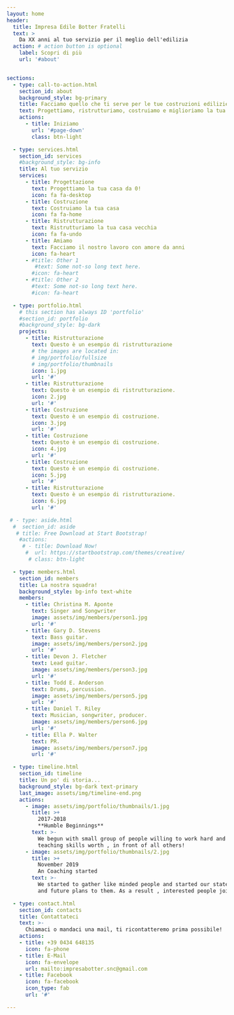 ```yaml
---
layout: home
header:
  title: Impresa Edile Botter Fratelli 
  text: >
    Da XX anni al tuo servizio per il meglio dell'edilizia
  action: # action button is optional
    label: Scopri di più
    url: '#about'


sections:
  - type: call-to-action.html
    section_id: about
    background_style: bg-primary
    title: Facciamo quello che ti serve per le tue costruzioni edilizie
    text: Progettiamo, ristrutturiamo, costruiamo e miglioriamo la tua casa!
    actions:
      - title: Iniziamo
        url: '#page-down'
        class: btn-light

  - type: services.html
    section_id: services
    #background_style: bg-info
    title: Al tuo servizio
    services:
      - title: Progettazione
        text: Progettiamo la tua casa da 0!
        icon: fa fa-desktop
      - title: Costruzione
        text: Costruiamo la tua casa
        icon: fa fa-home
      - title: Ristrutturazione
        text: Ristrutturiamo la tua casa vecchia
        icon: fa fa-undo
      - title: Amiamo
        text: Facciamo il nostro lavoro con amore da anni
        icon: fa-heart
      - #title: Other 1
         #text: Some not-so long text here.
        #icon: fa-heart
      - #title: Other 2
        #text: Some not-so long text here.
        #icon: fa-heart

  - type: portfolio.html
    # this section has always ID 'portfolio'
    #section_id: portfolio
    #background_style: bg-dark
    projects:
      - title: Ristrutturazione
        text: Questo è un esempio di ristrutturazione
        # the images are located in:
        # img/portfolio/fullsize
        # img/portfolio/thumbnails
        icon: 1.jpg
        url: '#'
      - title: Ristrutturazione
        text: Questo è un esempio di ristrutturazione.
        icon: 2.jpg
        url: '#'
      - title: Costruzione
        text: Questo è un esempio di costruzione.
        icon: 3.jpg
        url: '#'
      - title: Costruzione
        text: Questo è un esempio di costruzione.
        icon: 4.jpg
        url: '#'
      - title: Costruzione
        text: Questo è un esempio di costruzione.
        icon: 5.jpg
        url: '#'
      - title: Ristrutturazione
        text: Questo è un esempio di ristrutturazione.
        icon: 6.jpg
        url: '#'

 # - type: aside.html
  #  section_id: aside
   # title: Free Download at Start Bootstrap!
    #actions:
     # - title: Download Now!
      #  url: https://startbootstrap.com/themes/creative/
       # class: btn-light

  - type: members.html
    section_id: members
    title: La nostra squadra!
    background_style: bg-info text-white
    members:
      - title: Christina M. Aponte
        text: Singer and Songwriter
        image: assets/img/members/person1.jpg
        url: '#'
      - title: Gary D. Stevens
        text: Bass guitar.
        image: assets/img/members/person2.jpg
        url: '#'
      - title: Devon J. Fletcher
        text: Lead guitar.
        image: assets/img/members/person3.jpg
        url: '#'
      - title: Todd E. Anderson
        text: Drums, percussion.
        image: assets/img/members/person5.jpg
        url: '#'
      - title: Daniel T. Riley
        text: Musician, songwriter, producer.
        image: assets/img/members/person6.jpg
        url: '#'
      - title: Ella P. Walter
        text: PR.
        image: assets/img/members/person7.jpg
        url: '#'

  - type: timeline.html
    section_id: timeline
    title: Un po' di storia...
    background_style: bg-dark text-primary
    last_image: assets/img/timeline-end.png
    actions:
      - image: assets/img/portfolio/thumbnails/1.jpg
        title: >+
          2017-2018
          **Humble Beginnings**
        text: >-
          We begun with small group of people willing to work hard and make our
          teaching skills worth , in front of all others!
      - image: assets/img/portfolio/thumbnails/2.jpg
        title: >+
          November 2019
          An Coaching started
        text: >-
          We started to gather like minded people and started our stategies
          and future plans to them. As a result , interested people joined us!

  - type: contact.html
    section_id: contacts
    title: Contattateci
    text: >-
      Chiamaci o mandaci una mail, ti ricontatteremo prima possibile!
    actions:
    - title: +39 0434 648135 
      icon: fa-phone
    - title: E-Mail
      icon: fa-envelope
      url: mailto:impresabotter.snc@gmail.com
    - title: Facebook
      icon: fa-facebook
      icon_type: fab
      url: '#'

---
```

